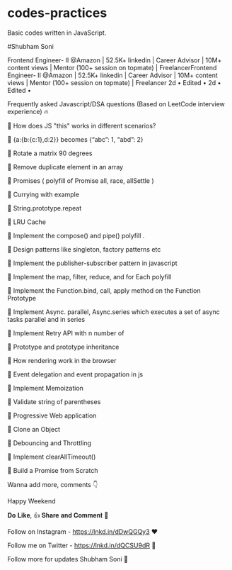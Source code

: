 # codes-practices

Basic codes written in JavaScript.

#Shubham Soni

Frontend Engineer- II @Amazon | 52.5K+ linkedin | Career Advisor | 10M+ content views | Mentor (100+ session on topmate) | FreelancerFrontend Engineer- II @Amazon | 52.5K+ linkedin | Career Advisor | 10M+ content views | Mentor (100+ session on topmate) | Freelancer
2d • Edited • 2d • Edited •


Frequently asked Javascript/DSA questions (Based on LeetCode interview experience) 🔥

🍄 How does JS "this" works in different scenarios?

🍄 {a:{b:{c:1},d:2}} becomes {“abc”: 1, “abd”: 2}

🍄 Rotate a matrix 90 degrees

🍄 Remove duplicate element in an array

🍄 Promises ( polyfill of Promise all, race, allSettle )

🍄 Currying with example

🍄 String.prototype.repeat

🍄 LRU Cache

🍄 Implement the compose() and pipe() polyfill .

🍄 Design patterns like singleton, factory patterns etc

🍄 Implement the publisher-subscriber pattern in javascript

🍄 Implement the map, filter, reduce, and for Each polyfill

🍄 Implement the Function.bind, call, apply method on the Function Prototype

🍄 Implement Async. parallel, Async.series which executes a set of async tasks parallel and in series

🍄 Implement Retry API with n number of

🍄 Prototype and prototype inheritance

🍄 How rendering work in the browser

🍄 Event delegation and event propagation in js

🍄 Implement Memoization

🍄 Validate string of parentheses

🍄 Progressive Web application

🍄 Clone an Object

🍄 Debouncing and Throttling

🍄 Implement clearAllTimeout()

🍄 Build a Promise from Scratch


Wanna add more, comments 👇

Happy Weekend

𝐃𝐨 𝐋𝐢𝐤𝐞, 👍 𝐒𝐡𝐚𝐫𝐞 𝐚𝐧𝐝 𝐂𝐨𝐦𝐦𝐞𝐧𝐭 💬

Follow on Instagram - https://lnkd.in/dDwQGQy3
 ❤️

Follow me on Twitter - https://lnkd.in/dQCSU9dR
 🧡

Follow more for updates Shubham Soni  💙

